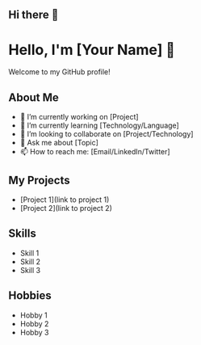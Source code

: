 ## Hi there 👋

# Hello, I'm [Your Name] 👋

Welcome to my GitHub profile!

## About Me

- 🔭 I’m currently working on [Project]
- 🌱 I’m currently learning [Technology/Language]
- 👯 I’m looking to collaborate on [Project/Technology]
- 💬 Ask me about [Topic]
- 📫 How to reach me: [Email/LinkedIn/Twitter]

## My Projects

- [Project 1](link to project 1)
- [Project 2](link to project 2)

## Skills

- Skill 1
- Skill 2
- Skill 3

## Hobbies

- Hobby 1
- Hobby 2
- Hobby 3

<!--
**ahmedkhanchouch/ahmedkhanchouch** is a ✨ _special_ ✨ repository because its `README.md` (this file) appears on your GitHub profile.

Here are some ideas to get you started:

- 🔭 I’m currently working on ...
- 🌱 I’m currently learning ...
- 👯 I’m looking to collaborate on ...
- 🤔 I’m looking for help with ...
- 💬 Ask me about ...
- 📫 How to reach me: ...
- 😄 Pronouns: ...
- ⚡ Fun fact: ...
-->
